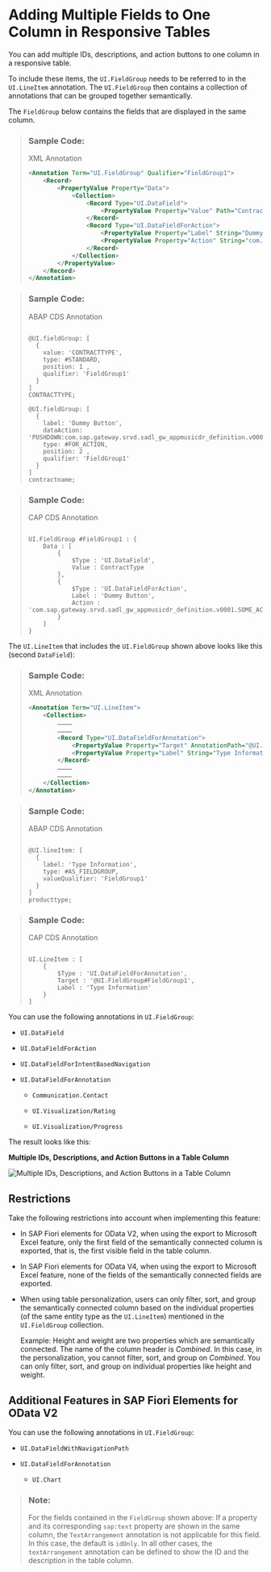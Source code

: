 <!-- loiod318e423c7c14c98957fe0642b6fcf49 -->

# Adding Multiple Fields to One Column in Responsive Tables

You can add multiple IDs, descriptions, and action buttons to one column in a responsive table.



To include these items, the `UI.FieldGroup` needs to be referred to in the `UI.LineItem` annotation. The `UI.FieldGroup` then contains a collection of annotations that can be grouped together semantically.

The `FieldGroup` below contains the fields that are displayed in the same column.

> ### Sample Code:  
> XML Annotation
> 
> ```xml
> <Annotation Term="UI.FieldGroup" Qualifier="FieldGroup1">
>     <Record>
>         <PropertyValue Property="Data">
>             <Collection>
>                 <Record Type="UI.DataField">
>                     <PropertyValue Property="Value" Path="ContractType"/>
>                 </Record>
>                 <Record Type="UI.DataFieldForAction">
>                     <PropertyValue Property="Label" String="Dummy Button"/>
>                     <PropertyValue Property="Action" String="com.sap.gateway.srvd.sadl_gw_appmusicdr_definition.v0001.SOME_ACTION_2"/>
>                 </Record>
>             </Collection>
>         </PropertyValue>
>     </Record>
> </Annotation>
> ```

> ### Sample Code:  
> ABAP CDS Annotation
> 
> ```
> 
> @UI.fieldGroup: [
>   {
>     value: 'CONTRACTTYPE',
>     type: #STANDARD,
>     position: 1 ,
>     qualifier: 'FieldGroup1'
>   }
> ]
> CONTRACTTYPE;
> 
> @UI.fieldGroup: [
>   {
>     label: 'Dummy Button',
>     dataAction: 'PUSHDOWN:com.sap.gateway.srvd.sadl_gw_appmusicdr_definition.v0001.SOME_ACTION_2',
>     type: #FOR_ACTION,
>     position: 2 ,
>     qualifier: 'FieldGroup1'
>   }
> ]
> contractname;
> ```

> ### Sample Code:  
> CAP CDS Annotation
> 
> ```
> 
> UI.FieldGroup #FieldGroup1 : {
>     Data : [
>         {
>             $Type : 'UI.DataField',
>             Value : ContractType
>         },
>         {
>             $Type : 'UI.DataFieldForAction',
>             Label : 'Dummy Button',
>             Action : 'com.sap.gateway.srvd.sadl_gw_appmusicdr_definition.v0001.SOME_ACTION_2'
>         }
>     ]
> }
> 
> ```

The `UI.LineItem` that includes the `UI.FieldGroup` shown above looks like this \(second `DataField`\):

> ### Sample Code:  
> XML Annotation
> 
> ```xml
> <Annotation Term="UI.LineItem">
>     <Collection>
>         …………
>         …………
>         <Record Type="UI.DataFieldForAnnotation">
>             <PropertyValue Property="Target" AnnotationPath="@UI.FieldGroup#FieldGroup1" />
>             <PropertyValue Property="Label" String="Type Information"/>
>         </Record>
>         …………
>         …………
>     </Collection>
> </Annotation>
> ```

> ### Sample Code:  
> ABAP CDS Annotation
> 
> ```
> 
> @UI.lineItem: [
>   {
>     label: 'Type Information',
>     type: #AS_FIELDGROUP,
>     valueQualifier: 'FieldGroup1'
>   }
> ]
> producttype;
> ```

> ### Sample Code:  
> CAP CDS Annotation
> 
> ```
> 
> UI.LineItem : [
>     {
>         $Type : 'UI.DataFieldForAnnotation',
>         Target : '@UI.FieldGroup#FieldGroup1',
>         Label : 'Type Information'
>     }
> ]
> ```

You can use the following annotations in `UI.FieldGroup`:

-   `UI.DataField`

-   `UI.DataFieldForAction`

-   `UI.DataFieldForIntentBasedNavigation`

-   `UI.DataFieldForAnnotation`

    -   `Communication.Contact`

    -   `UI.Visualization/Rating`

    -   `UI.Visualization/Progress`



The result looks like this:

   
  
**Multiple IDs, Descriptions, and Action Buttons in a Table Column**

 ![](images/Multiple_IDs_93da960.png "Multiple IDs, Descriptions, and Action Buttons in a Table Column") 



<a name="loiod318e423c7c14c98957fe0642b6fcf49__section_cbr_wwb_2nb"/>

## Restrictions

Take the following restrictions into account when implementing this feature:

-   In SAP Fiori elements for OData V2, when using the export to Microsoft Excel feature, only the first field of the semantically connected column is exported, that is, the first visible field in the table column.

-   In SAP Fiori elements for OData V4, when using the export to Microsoft Excel feature, none of the fields of the semantically connected fields are exported.
-   When using table personalization, users can only filter, sort, and group the semantically connected column based on the individual properties \(of the same entity type as the `UI.LineItem`\) mentioned in the `UI.FieldGroup` collection.

    Example: Height and weight are two properties which are semantically connected. The name of the column header is *Combined*. In this case, in the personalization, you cannot filter, sort, and group on *Combined*. You can only filter, sort, and group on individual properties like height and weight.




<a name="loiod318e423c7c14c98957fe0642b6fcf49__section_exs_1xb_2nb"/>

## Additional Features in SAP Fiori Elements for OData V2

You can use the following annotations in `UI.FieldGroup`:

-   `UI.DataFieldWithNavigationPath`

-   `UI.DataFieldForAnnotation`

    -   `UI.Chart`



> ### Note:  
> For the fields contained in the `FieldGroup` shown above: If a property and its corresponding `sap:text` property are shown in the same column, the `TextArrangement` annotation is not applicable for this field. In this case, the default is `idOnly`. In all other cases, the `textArrangement` annotation can be defined to show the ID and the description in the table column.

